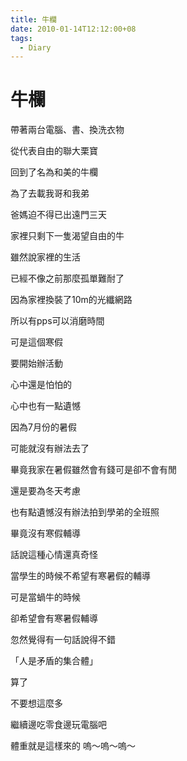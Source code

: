 ```yaml
---
title: 牛欄
date: 2010-01-14T12:12:00+08
tags:
  - Diary
---
```

# 牛欄

帶著兩台電腦、書、換洗衣物

從代表自由的聯大栗寶

回到了名為和美的牛欄

為了去載我哥和我弟

爸媽迫不得已出遠門三天

家裡只剩下一隻渴望自由的牛

雖然說家裡的生活

已經不像之前那麼孤單難耐了

因為家裡換裝了10m的光纖網路

所以有pps可以消磨時間

可是這個寒假

要開始辦活動

心中還是怕怕的

心中也有一點遺憾

因為7月份的暑假

可能就沒有辦法去了

畢竟我家在暑假雖然會有錢可是卻不會有閒

還是要為冬天考慮

也有點遺憾沒有辦法拍到學弟的全班照

畢竟沒有寒假輔導

話說這種心情還真奇怪

當學生的時候不希望有寒暑假的輔導

可是當蝸牛的時候

卻希望會有寒暑假輔導

忽然覺得有一句話說得不錯

「人是矛盾的集合體」

算了

不要想這麼多

繼續邊吃零食邊玩電腦吧

體重就是這樣來的 嗚～嗚～嗚～
